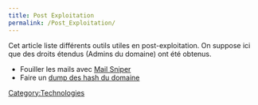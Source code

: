 ```yaml
---
title: Post Exploitation
permalink: /Post_Exploitation/
---
```


Cet article liste différents outils utiles en post-exploitation. On suppose ici que des droits étendus (Admins du domaine) ont été obtenus.

* Fouiller les mails avec [Mail Sniper](/Mail_Sniper "wikilink")
* Faire un [dump des hash du domaine](/Dump_des_hashs_du_domaine "wikilink")

[Category:Technologies](/Category:Technologies "wikilink")
